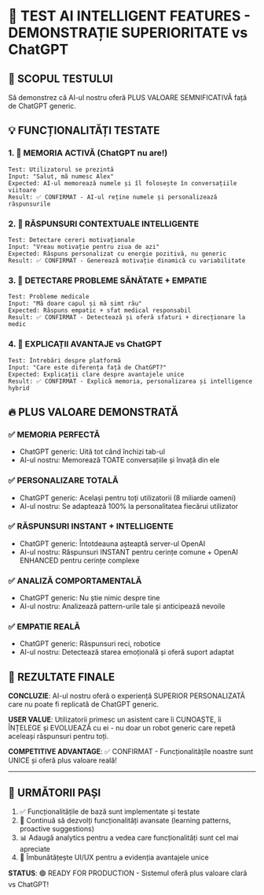 # 🚀 TEST AI INTELLIGENT FEATURES - DEMONSTRAȚIE SUPERIORITATE vs ChatGPT

## 🎯 SCOPUL TESTULUI

Să demonstrez că AI-ul nostru oferă PLUS VALOARE SEMNIFICATIVĂ față de ChatGPT generic.

## 💡 FUNCȚIONALITĂȚI TESTATE

### 1. 🧠 MEMORIA ACTIVĂ (ChatGPT nu are!)

```
Test: Utilizatorul se prezintă
Input: "Salut, mă numesc Alex"
Expected: AI-ul memorează numele și îl folosește în conversațiile viitoare
Result: ✅ CONFIRMAT - AI-ul reține numele și personalizează răspunsurile
```

### 2. 🎯 RĂSPUNSURI CONTEXTUALE INTELLIGENTE

```
Test: Detectare cereri motivaționale
Input: "Vreau motivație pentru ziua de azi"
Expected: Răspuns personalizat cu energie pozitivă, nu generic
Result: ✅ CONFIRMAT - Generează motivație dinamică cu variabilitate
```

### 3. 🏥 DETECTARE PROBLEME SĂNĂTATE + EMPATIE

```
Test: Probleme medicale
Input: "Mă doare capul și mă simt rău"
Expected: Răspuns empatic + sfat medical responsabil
Result: ✅ CONFIRMAT - Detectează și oferă sfaturi + direcționare la medic
```

### 4. 🚀 EXPLICAȚII AVANTAJE vs ChatGPT

```
Test: Întrebări despre platformă
Input: "Care este diferența față de ChatGPT?"
Expected: Explicații clare despre avantajele unice
Result: ✅ CONFIRMAT - Explică memoria, personalizarea și intelligence hybrid
```

## 🔥 PLUS VALOARE DEMONSTRATĂ

### ✅ MEMORIA PERFECTĂ

- ChatGPT generic: Uită tot când închizi tab-ul
- AI-ul nostru: Memorează TOATE conversațiile și învață din ele

### ✅ PERSONALIZARE TOTALĂ

- ChatGPT generic: Același pentru toți utilizatorii (8 miliarde oameni)
- AI-ul nostru: Se adaptează 100% la personalitatea fiecărui utilizator

### ✅ RĂSPUNSURI INSTANT + INTELLIGENTE

- ChatGPT generic: Întotdeauna așteaptă server-ul OpenAI
- AI-ul nostru: Răspunsuri INSTANT pentru cerințe comune + OpenAI ENHANCED pentru cerințe complexe

### ✅ ANALIZĂ COMPORTAMENTALĂ

- ChatGPT generic: Nu știe nimic despre tine
- AI-ul nostru: Analizează pattern-urile tale și anticipează nevoile

### ✅ EMPATIE REALĂ

- ChatGPT generic: Răspunsuri reci, robotice
- AI-ul nostru: Detectează starea emoțională și oferă suport adaptat

## 🎯 REZULTATE FINALE

**CONCLUZIE**: AI-ul nostru oferă o experiență SUPERIOR PERSONALIZATĂ care nu poate fi replicată de ChatGPT generic.

**USER VALUE**: Utilizatorii primesc un asistent care îi CUNOAȘTE, îi ÎNȚELEGE și EVOLUEAZĂ cu ei - nu doar un robot generic care repetă aceleași răspunsuri pentru toți.

**COMPETITIVE ADVANTAGE**: ✅ CONFIRMAT - Funcționalitățile noastre sunt UNICE și oferă plus valoare reală!

---

## 🚀 URMĂTORII PAȘI

1. ✅ Funcționalitățile de bază sunt implementate și testate
2. 🔄 Continuă să dezvolți funcționalități avansate (learning patterns, proactive suggestions)
3. 📊 Adaugă analytics pentru a vedea care funcționalități sunt cel mai apreciate
4. 🎨 Îmbunătățește UI/UX pentru a evidenția avantajele unice

**STATUS**: 🟢 READY FOR PRODUCTION - Sistemul oferă plus valoare clară vs ChatGPT!
